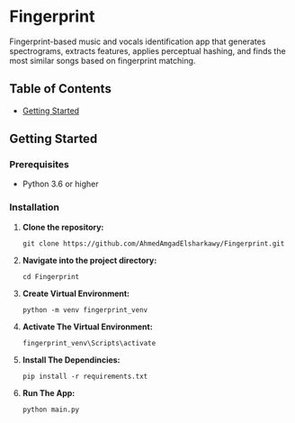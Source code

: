 # Fingerprint
Fingerprint-based music and vocals identification app that generates spectrograms, extracts features, applies perceptual hashing, and finds the most similar songs based on fingerprint matching.


## Table of Contents
- [Getting Started](#getting-started)

## Getting Started

### Prerequisites

- Python 3.6 or higher

### Installation

1. **Clone the repository:**

   ``````
   git clone https://github.com/AhmedAmgadElsharkawy/Fingerprint.git
   ``````
2. **Navigate into the project directory:**  

    ``````
    cd Fingerprint
    ``````
3. **Create Virtual Environment:**  

    ``````
    python -m venv fingerprint_venv
    ``````

4. **Activate The Virtual Environment:**
    ``````
    fingerprint_venv\Scripts\activate
    ``````

5. **Install The Dependincies:**
    ``````
    pip install -r requirements.txt
    ``````

6. **Run The App:**

    ``````
    python main.py
    ``````
